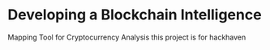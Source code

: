 # Developing a Blockchain Intelligence
Mapping Tool for Cryptocurrency Analysis
this project is for hackhaven
